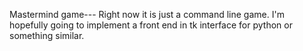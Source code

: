Mastermind game---
Right now it is just a command line game.
I'm hopefully going to implement a front end
in tk interface for python or something similar.
